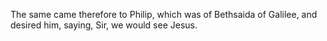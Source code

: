 The same came therefore to Philip, which was of Bethsaida of Galilee, and desired him, saying, Sir, we would see Jesus.
